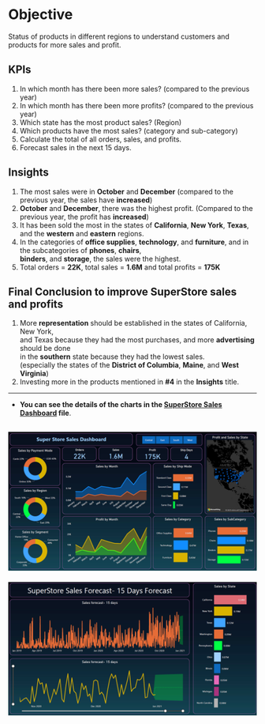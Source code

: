 # Objective
Status of products in different regions to understand customers and products for more sales and profit.

## KPIs
1. In which month has there been more sales? (compared to the previous year)
2. In which month has there been more profits? (compared to the previous year)
3. Which state has the most product sales? (Region)
4. Which products have the most sales? (category and sub-category)
5. Calculate the total of all orders, sales, and profits.
6. Forecast sales in the next 15 days.

## Insights
1. The most sales were in **October** and **December** (compared to the previous year, the sales have **increased**)
2. **October** and **December**, there was the highest profit. (Compared to the previous year, the profit has **increased**)
3. It has been sold the most in the states of **California**, **New York**, **Texas**, and the **western** and **eastern** regions.
4. In the categories of **office supplies**, **technology**, and **furniture**, and in the subcategories of **phones**, **chairs**, \
   **binders**, and **storage**, the sales were the highest.
5. Total orders = **22K**, total sales = **1.6M** and total profits = **175K**

## Final Conclusion to improve SuperStore sales and profits
1. More **representation** should be established in the states of California, New York, \
   and Texas because they had the most purchases, and more **advertising** should be done \
   in the **southern** state because they had the lowest sales. \
   (especially the states of the **District of Columbia**, **Maine**, and **West Virginia**)
3. Investing more in the products mentioned in **#4** in the **Insights** title.

----------------------------------------

- **You can see the details of the charts in the [SuperStore Sales Dashboard](https://github.com/REXITOR/SuperStore_Sales_Dashboard/blob/master/SuperStore%20Sales%20Dashboard.pbix) file**.

![SuperStore_Sales_Dashboard Preview](https://github.com/REXITOR/SuperStore_Sales_Dashboard/blob/master/Preview/1-PNG%20project%20preview.png)
--------------------------------------------------------------------------------------------
![Forecasting_Preview](https://github.com/REXITOR/SuperStore_Sales_Dashboard/blob/master/Preview/2-PNG%20project%20preview.png)

